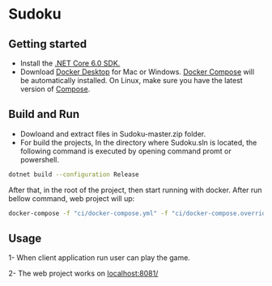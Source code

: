 # Sudoku

## Getting started
* Install the [.NET Core 6.0 SDK.](https://dotnet.microsoft.com/download/dotnet/6.0)
* Download [Docker Desktop](https://www.docker.com/products/docker-desktop/) for Mac or Windows. [Docker Compose](https://docs.docker.com/compose/) will be automatically installed. On Linux, make sure you have the latest version of [Compose](https://docs.docker.com/compose/install/).

## Build and Run 
* Dowloand and extract files in Sudoku-master.zip folder. 
* For build the projects, In the directory where Sudoku.sln is located, the following command is executed by opening command promt or powershell.

```bash
dotnet build --configuration Release
```
After that, in the root of the project, then start running with docker. After run bellow command, web project will up:
```bash
docker-compose -f "ci/docker-compose.yml" -f "ci/docker-compose.override.yml" -p dockercomposesudokuweb --ansi never up -d
``` 

## Usage
 
1- When client application run user can play the game.

2- The web project works on [localhost:8081/](http://localhost:8081) 
 
